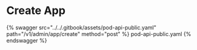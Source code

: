 # Create App

{% swagger src="../../.gitbook/assets/pod-api-public.yaml" path="/v1/admin/app/create" method="post" %} pod-api-public.yaml {% endswagger %}

